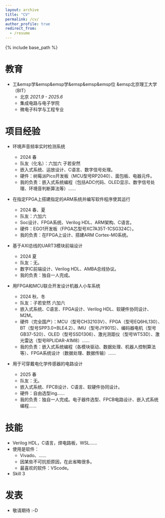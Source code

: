 ```yaml
---
layout: archive
title: "CV"
permalink: /cv/
author_profile: true
redirect_from:
  - /resume
---
```


{% include base_path %}

教育
======
* 工&emsp学&emsp&emsp学&emsp&emsp&emsp位 &emsp北京理工大学（BIT）
  * 北京 *2021.9 - 2025.6*
  * 集成电路与电子学院
  * 微电子科学与工程专业

项目经验
======
* 环境声音频率实时检测系统
  * 2024 春
  * 队友（化名）：六加六 子若安然
  * 嵌入式系统、运放设计、C语言、数字信号处理。
  * 硬件：树莓派Pico开发板（MCU型号RP2040）、面包板、电器元件。
  * 我的负责：嵌入式系统编程（包括ADC代码、OLED显示、数字信号处理、环境音判断算法等）……

* 在指定FPGA上搭建指定的ARM系统并编写软件程序使其运行
  * 2024 春、夏
  * 队友：六加六
  * Soc设计、FPGA系统、Verilog HDL、ARM架构、C语言。
  * 硬件：EGO1开发板（FPGA芯型号XC7A35T-1CSG324C）。
  * 我的负责：在FPGA上设计、搭建ARM Cortex-M0系统。

* 基于AXI总线的UART3模块前端设计
  * 2024 夏
  * 队友：无。
  * 数字IC前端设计、Verilog HDL、AMBA总线协议。
  * 我的负责：独自一人完成。

* 用FPGA和MCU联合开发设计机器人小车系统
  * 2024 秋、冬
  * 队友：子若安然 六加六
  * 嵌入式系统、C语言、FPGA设计、Verilog HDL、软硬件协同设计、M2M。
  * 硬件（完全国产）：MCU（型号CH32103V）、FPGA（型号EQ6HL130）、BT（型号SPP3.0+BLE4.2）、IMU（型号JY901S）、编码器电机（型号GB37-520）、OLED（型号SSD1306）、激光测距仪（型号WT53D）、激光雷达（型号RPLIDAR-A1M8）……
  * 我的负责：嵌入式系统编程（各模块驱动、数据处理、机器人控制算法等）、FPGA系统设计（数据处理、数据传输）……

* 用于可穿戴电化学传感器的电路设计
  * 2025 春
  * 队友：无。
  * 嵌入式系统、FPCB设计、C语言、软硬件协同设计。
  * 硬件：自由选型ing……
  * 我的负责：独自一人完成。电子器件选型、FPCB电路设计、嵌入式系统编程……
  
技能
======
* Verilog HDL，C语言，焊电路板，WSL……
* 使用是软件：
  * Vivado、……
  * 因某些不可抗拒原因，在此省略很多。
  * 最喜欢的软件：VScode。
* Skill 3

发表
======
* 敬请期待 :-D

